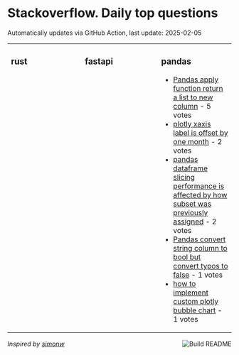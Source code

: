# Stackoverflow. Daily top questions 

Automatically updates via GitHub Action, last update: <!-- date starts -->2025-02-05<!-- date ends -->


<table><tr><td valign="top" width="33%">

### rust
<!-- rust starts -->

<!-- rust ends -->
</td><td valign="top" width="34%">


### fastapi
<!-- fastapi starts -->

<!-- fastapi ends -->
</td><td valign="top" width="34%">


### pandas
<!-- pandas starts -->
* [Pandas apply function return a list to new column](https://stackoverflow.com/questions/79411167/pandas-apply-function-return-a-list-to-new-column) - 5 votes
* [plotly xaxis label is offset by one month](https://stackoverflow.com/questions/79412451/plotly-x-axis-label-is-offset-by-one-month) - 2 votes
* [pandas dataframe slicing performance is affected by how subset was previously assigned](https://stackoverflow.com/questions/79415726/pandas-dataframe-slicing-performance-is-affected-by-how-subset-was-previously-as) - 2 votes
* [Pandas convert string column to bool but convert typos to false](https://stackoverflow.com/questions/79415141/pandas-convert-string-column-to-bool-but-convert-typos-to-false) - 1 votes
* [how to implement custom plotly bubble chart](https://stackoverflow.com/questions/79414916/how-to-implement-custom-plotly-bubble-chart) - 1 votes
<!-- pandas ends -->
</td></tr></table>

<a href="https://github.com/hp0404/hp0404/actions"><img src="https://github.com/hp0404/hp0404/workflows/Build%20README/badge.svg" align="right" alt="Build README"></a> <p>*Inspired by  [simonw](https://github.com/simonw/simonw)*</p>
